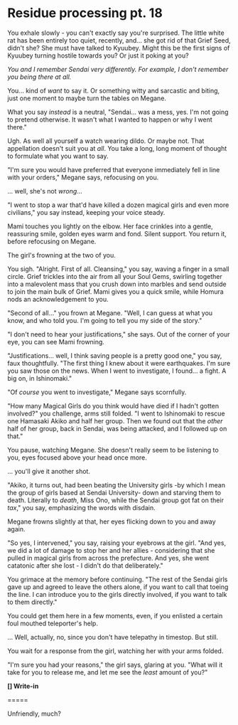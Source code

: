 # Residue processing pt. 18

You exhale slowly - you can't exactly say you're surprised. The little white rat has been entirely too quiet, recently, and... she got rid of that Grief Seed, didn't she? She must have talked to Kyuubey. Might this be the first signs of Kyuubey turning hostile towards you? Or just it poking at you?

*You and I remember Sendai very differently. For example, I don't remember you being there at all.*

You... kind of *want* to say it. Or something witty and sarcastic and biting, just one moment to maybe turn the tables on Megane.

What you say *instead* is a neutral, "Sendai... was a mess, yes. I'm not going to pretend otherwise. It wasn't what I wanted to happen or why I went there."

Ugh. As well all yourself a watch wearing dildo. Or maybe not. That appellation doesn't suit you at *all*. You take a long, long moment of thought to formulate what you want to say.

"I'm sure you would have preferred that everyone immediately fell in line with your orders," Megane says, refocusing on you.

... well, she's not *wrong*...

"I went to stop a war that'd have killed a dozen magical girls and even more civilians," you say instead, keeping your voice steady.

Mami touches you lightly on the elbow. Her face crinkles into a gentle, reassuring smile, golden eyes warm and fond. Silent support. You return it, before refocusing on Megane.

The girl's frowning at the two of you.

You sigh. "Alright. First of all. Cleansing," you say, waving a finger in a small circle. Grief trickles into the air from all your Soul Gems, swirling together into a malevolent mass that you crush down into marbles and send outside to join the main bulk of Grief. Mami gives you a quick smile, while Homura nods an acknowledgement to you.

"Second of all..." you frown at Megane. "Well, I can guess at what you know, and who told you. I'm going to tell you my side of the story."

"I don't need to hear your justifications," she says. Out of the corner of your eye, you can see Mami frowning.

"Justifications... well, I think saving people is a pretty good one," you say, faux thoughtfully. "The first thing I knew about it were earthquakes. I'm sure you saw those on the news. When I went to investigate, I found... a fight. A big on, in Ishinomaki."

"Of *course* you went to investigate," Megane says scornfully.

"How many Magical Girls do you think would have died if I hadn't gotten involved?" you challenge, arms still folded. "I went to Ishinomaki to rescue one Hamasaki Akiko and half her group. Then we found out that the *other* half of her group, back in Sendai, was being attacked, and I followed up on that."

You pause, watching Megane. She doesn't really seem to be listening to you, eyes focused above your head once more.

... you'll give it another shot.

"Akiko, it turns out, had been beating the University girls -by which I mean the group of girls based at Sendai University- down and starving them to death. Literally to *death*, Miss Ono, while the Sendai group got fat on their *tax*," you say, emphasizing the words with disdain.

Megane frowns slightly at that, her eyes flicking down to you and away again.

"So yes, I intervened," you say, raising your eyebrows at the girl. "And yes, we did a lot of damage to stop her and her allies - considering that she pulled in magical girls from across the prefecture. And yes, she went catatonic after she lost - I didn't do that deliberately."

You grimace at the memory before continuing. "The rest of the Sendai girls gave up and agreed to leave the others alone, if you want to call that toeing the line. I can introduce you to the girls directly involved, if you want to talk to them directly."

You could get them here in a few moments, even, if you enlisted a certain foul mouthed teleporter's help.

... Well, actually, no, since you don't have telepathy in timestop. But still.

You wait for a response from the girl, watching her with your arms folded.

"I'm sure you had your reasons," the girl says, glaring at you. "What will it take for you to release me, and let me see the *least* amount of you?"

**\[] Write-in**

\=====​

Unfriendly, much?

